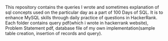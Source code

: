 This repository contains the queries I wrote and sometimes explanation of sql concepts used on the particular day as a part of 100 Days of SQL. It is to enhance MySQL skills through daily practice of questions in HackerRank. Each folder contains query pdf(which i wrote in hackerrank website), Problem Statement pdf, database file of my own implementation(sample table creation, insertion of records and query).
